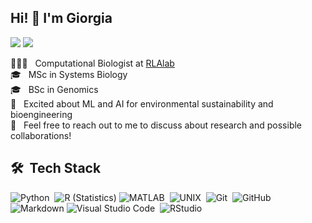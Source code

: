 
## Hi! 👋 I'm Giorgia
<a href=" https://www.linkedin.com/in/giorgia-del-missier"><img src="https://img.shields.io/badge/linkedin-%230077B5.svg?style=for-the-badge&logo=linkedin&logoColor=white"></a>
<a href="mailto:delmissiergiorgia@gmail.com"><img src="https://img.shields.io/badge/Gmail-D14836?style=for-the-badge&logo=gmail&logoColor=white"></a>

👨🏻‍💻 &nbsp; Computational Biologist at [RLAlab](https://www.rlalab.org)</br>
🎓 &nbsp; MSc in Systems Biology </br>
🎓 &nbsp; BSc in Genomics </br>
🌱 &nbsp; Excited about ML and AI for environmental sustainability and bioengineering </br> 
💬 &nbsp; Feel free to reach out to me to discuss about research and possible collaborations! </br>


## 🛠 &nbsp;Tech Stack

![Python](https://img.shields.io/badge/-Python-05122A?style=flat&logo=python)&nbsp;
![R (Statistics)](https://img.shields.io/badge/-R-05122A?style=flat&logo=R&logoColor=276DC3)
![MATLAB](https://img.shields.io/badge/-Django-05122A?style=flat&logo=django&logoColor=092E20)&nbsp;
![UNIX](https://img.shields.io/badge/-Django-05122A?style=flat&logo=django&logoColor=092E20)&nbsp;
![Git](https://img.shields.io/badge/-Git-05122A?style=flat&logo=git)&nbsp;
![GitHub](https://img.shields.io/badge/-GitHub-05122A?style=flat&logo=github)&nbsp;
![Markdown](https://img.shields.io/badge/-Markdown-05122A?style=flat&logo=markdown)
![Visual Studio Code](https://img.shields.io/badge/-Visual%20Studio%20Code-05122A?style=flat&logo=visual-studio-code&logoColor=007ACC)&nbsp;
![RStudio](https://img.shields.io/badge/-RStudio-05122A?style=flat&logo=rstudio)&nbsp;


